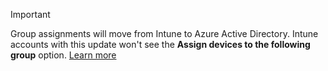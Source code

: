 >[!Important]
>Group assignments will move from Intune to Azure Active Directory. Intune accounts with this update won't see the **Assign devices to the following group** option. [Learn more](../deploy-use/ios-device-enrollment-program-in-microsoft-intune#changes-to-intune-group-assignments)

